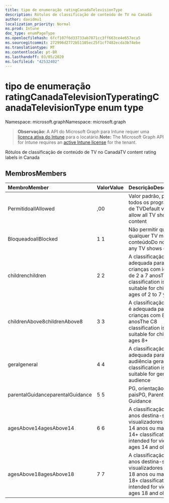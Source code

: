 ```yaml
---
title: tipo de enumeração ratingCanadaTelevisionType
description: Rótulos de classificação de conteúdo de TV no Canadá
author: davidmu1
localization_priority: Normal
ms.prod: Intune
doc_type: enumPageType
ms.openlocfilehash: 6fcf107f6d33733ab7071cc3ff663ce4e657eca5
ms.sourcegitcommit: 272996d2772b51105ec25f1cf7482ecda3b74ebe
ms.translationtype: MT
ms.contentlocale: pt-BR
ms.lasthandoff: 03/05/2020
ms.locfileid: "42532402"
---
```

# <a name="ratingcanadatelevisiontype-enum-type"></a><span data-ttu-id="9c698-103">tipo de enumeração ratingCanadaTelevisionType</span><span class="sxs-lookup"><span data-stu-id="9c698-103">ratingCanadaTelevisionType enum type</span></span>

<span data-ttu-id="9c698-104">Namespace: microsoft.graph</span><span class="sxs-lookup"><span data-stu-id="9c698-104">Namespace: microsoft.graph</span></span>

> <span data-ttu-id="9c698-105">**Observação:** A API do Microsoft Graph para Intune requer uma [licença ativa do Intune](https://go.microsoft.com/fwlink/?linkid=839381) para o locatário.</span><span class="sxs-lookup"><span data-stu-id="9c698-105">**Note:** The Microsoft Graph API for Intune requires an [active Intune license](https://go.microsoft.com/fwlink/?linkid=839381) for the tenant.</span></span>

<span data-ttu-id="9c698-106">Rótulos de classificação de conteúdo de TV no Canadá</span><span class="sxs-lookup"><span data-stu-id="9c698-106">TV content rating labels in Canada</span></span>

## <a name="members"></a><span data-ttu-id="9c698-107">Membros</span><span class="sxs-lookup"><span data-stu-id="9c698-107">Members</span></span>
|<span data-ttu-id="9c698-108">Membro</span><span class="sxs-lookup"><span data-stu-id="9c698-108">Member</span></span>|<span data-ttu-id="9c698-109">Valor</span><span class="sxs-lookup"><span data-stu-id="9c698-109">Value</span></span>|<span data-ttu-id="9c698-110">Descrição</span><span class="sxs-lookup"><span data-stu-id="9c698-110">Description</span></span>|
|:---|:---|:---|
|<span data-ttu-id="9c698-111">Permitido</span><span class="sxs-lookup"><span data-stu-id="9c698-111">allAllowed</span></span>|<span data-ttu-id="9c698-112">,0</span><span class="sxs-lookup"><span data-stu-id="9c698-112">0</span></span>|<span data-ttu-id="9c698-113">Valor padrão, permitir todos os programas de TV</span><span class="sxs-lookup"><span data-stu-id="9c698-113">Default value, allow all TV shows content</span></span>|
|<span data-ttu-id="9c698-114">Bloqueado</span><span class="sxs-lookup"><span data-stu-id="9c698-114">allBlocked</span></span>|<span data-ttu-id="9c698-115">1 </span><span class="sxs-lookup"><span data-stu-id="9c698-115">1</span></span>|<span data-ttu-id="9c698-116">Não permitir que qualquer TV mostre conteúdo</span><span class="sxs-lookup"><span data-stu-id="9c698-116">Do not allow any TV shows content</span></span>|
|<span data-ttu-id="9c698-117">children</span><span class="sxs-lookup"><span data-stu-id="9c698-117">children</span></span>|<span data-ttu-id="9c698-118">2 </span><span class="sxs-lookup"><span data-stu-id="9c698-118">2</span></span>|<span data-ttu-id="9c698-119">A classificação C é adequada para crianças com idade de 2 a 7 anos</span><span class="sxs-lookup"><span data-stu-id="9c698-119">The C classification is suitable for children ages of 2 to 7 years</span></span>|
|<span data-ttu-id="9c698-120">childrenAbove8</span><span class="sxs-lookup"><span data-stu-id="9c698-120">childrenAbove8</span></span>|<span data-ttu-id="9c698-121">3 </span><span class="sxs-lookup"><span data-stu-id="9c698-121">3</span></span>|<span data-ttu-id="9c698-122">A classificação do C8 é adequada para crianças com 8 anos</span><span class="sxs-lookup"><span data-stu-id="9c698-122">The C8 classification is suitable for children ages 8+</span></span>|
|<span data-ttu-id="9c698-123">geral</span><span class="sxs-lookup"><span data-stu-id="9c698-123">general</span></span>|<span data-ttu-id="9c698-124">4 </span><span class="sxs-lookup"><span data-stu-id="9c698-124">4</span></span>|<span data-ttu-id="9c698-125">A classificação G é adequada para a audiência geral</span><span class="sxs-lookup"><span data-stu-id="9c698-125">The G classification is suitable for general audience</span></span>|
|<span data-ttu-id="9c698-126">parentalGuidance</span><span class="sxs-lookup"><span data-stu-id="9c698-126">parentalGuidance</span></span>|<span data-ttu-id="9c698-127">5 </span><span class="sxs-lookup"><span data-stu-id="9c698-127">5</span></span>|<span data-ttu-id="9c698-128">PG, orientação dos pais</span><span class="sxs-lookup"><span data-stu-id="9c698-128">PG, Parental Guidance</span></span>|
|<span data-ttu-id="9c698-129">agesAbove14</span><span class="sxs-lookup"><span data-stu-id="9c698-129">agesAbove14</span></span>|<span data-ttu-id="9c698-130">6 </span><span class="sxs-lookup"><span data-stu-id="9c698-130">6</span></span>|<span data-ttu-id="9c698-131">A classificação de 14 anos destina-se a visualizadores com 14 anos ou mais</span><span class="sxs-lookup"><span data-stu-id="9c698-131">The 14+ classification is intended for viewers ages 14 and older</span></span>|
|<span data-ttu-id="9c698-132">agesAbove18</span><span class="sxs-lookup"><span data-stu-id="9c698-132">agesAbove18</span></span>|<span data-ttu-id="9c698-133">7 </span><span class="sxs-lookup"><span data-stu-id="9c698-133">7</span></span>|<span data-ttu-id="9c698-134">A classificação de 18 anos destina-se a visualizadores com 18 anos ou mais</span><span class="sxs-lookup"><span data-stu-id="9c698-134">The 18+ classification is intended for viewers ages 18 and older</span></span>|




